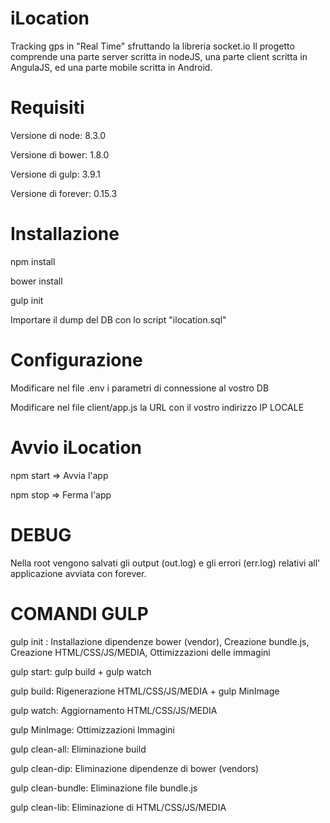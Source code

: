 # iLocation
Tracking gps in "Real Time" sfruttando la libreria socket.io
Il progetto comprende una parte server scritta in nodeJS, una parte client scritta in AngulaJS, ed una parte mobile scritta in Android.

Requisiti
=========

Versione di node: 8.3.0

Versione di bower: 1.8.0

Versione di gulp: 3.9.1

Versione di forever: 0.15.3

Installazione
=============

npm install

bower install

gulp init

Importare il dump del DB con lo script "ilocation.sql"

Configurazione
==============
Modificare nel file .env i parametri di connessione al vostro DB

Modificare nel file client/app.js la URL con il vostro indirizzo IP LOCALE

Avvio iLocation
=====
npm start => Avvia l'app

npm stop => Ferma l'app

DEBUG
=====
Nella root vengono salvati gli output (out.log) e gli errori (err.log) relativi all' applicazione avviata con forever.

COMANDI GULP
============

gulp init : Installazione dipendenze bower (vendor), Creazione bundle.js, Creazione HTML/CSS/JS/MEDIA, Ottimizzazioni delle immagini

gulp start: gulp build + gulp watch

gulp build: Rigenerazione HTML/CSS/JS/MEDIA + gulp MinImage

gulp watch: Aggiornamento HTML/CSS/JS/MEDIA

gulp MinImage: Ottimizzazioni Immagini

gulp clean-all: Eliminazione build

gulp clean-dip: Eliminazione dipendenze di bower (vendors)

gulp clean-bundle: Eliminazione file bundle.js

gulp clean-lib: Eliminazione di HTML/CSS/JS/MEDIA